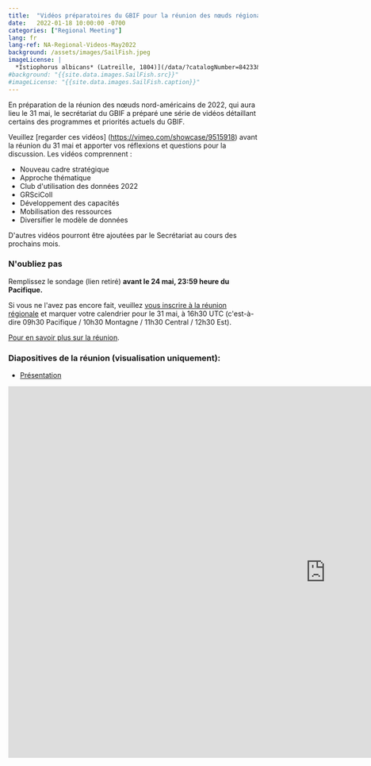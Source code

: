 ```yaml
---
title:  "Vidéos préparatoires du GBIF pour la réunion des nœuds régionaux d'Amérique du Nord"
date:   2022-01-18 10:00:00 -0700
categories: ["Regional Meeting"]
lang: fr
lang-ref: NA-Regional-Videos-May2022
background: /assets/images/SailFish.jpeg
imageLicense: |
  *Istiophorus albicans* (Latreille, 1804)](/data/?catalogNumber=84233&collectionCode=Ich&entity=863157020&view=TABLE) Harvard University M, Morris P J (2022). Museum of Comparative Zoology, Harvard University. Version 162.316. Museum of Comparative Zoology, Harvard University. Occurrence dataset https://doi.org/10.15468/p5rupv accessed via GBIF.org on 2022-05-22 (licensed under [CC BY-NC 4.0](https://creativecommons.org/licenses/by-nc/4.0/))
#background: "{{site.data.images.SailFish.src}}"
#imageLicense: "{{site.data.images.SailFish.caption}}"
---
```


En préparation de la réunion des nœuds nord-américains de 2022, qui aura lieu le 31 mai, le secrétariat du GBIF a préparé une série de vidéos détaillant certains des programmes et priorités actuels du GBIF.

Veuillez [regarder ces vidéos] (https://vimeo.com/showcase/9515918) avant la réunion du 31 mai et apporter vos réflexions et questions pour la discussion. Les vidéos comprennent :
- Nouveau cadre stratégique
- Approche thématique
- Club d'utilisation des données 2022
- GRSciColl
- Développement des capacités
- Mobilisation des ressources
- Diversifier le modèle de données

D'autres vidéos pourront être ajoutées par le Secrétariat au cours des prochains mois.

### N'oubliez pas

Remplissez le sondage (lien retiré) **avant le 24 mai, 23:59 heure du Pacifique.**

Si vous ne l'avez pas encore fait, veuillez [vous inscrire à la réunion régionale](https://umontreal.zoom.us/meeting/register/tZIkceqhrzMoHtMuOdI3XrQ14baTlE_Br3bg) et marquer votre calendrier pour le 31 mai, à 16h30 UTC (c'est-à-dire 09h30 Pacifique / 10h30 Montagne / 11h30 Central / 12h30 Est).

[Pour en savoir plus sur la réunion](https://www.gbif-north-america.org/post/2022/may-regional-meeting/).

### Diapositives de la réunion (visualisation uniquement):
* [Présentation](https://docs.google.com/presentation/d/1jMaSLb2IKSG5fQxMQCovncRe_d0jHRllBAz-mpyz3Qk/)
<iframe src="https://docs.google.com/presentation/d/e/2PACX-1vQdn7AsPXe923pxqoTr5bAVkY0iOqQdPN-JH0ViPpKIYaQwqO8b8kGZytOWnBwrevR2Mdtc7jipyjjv/embed?start=false&loop=false&delayms=3000" frameborder="0" width="1280" height="749" allowfullscreen="true" mozallowfullscreen="true" webkitallowfullscreen="true"></iframe>
